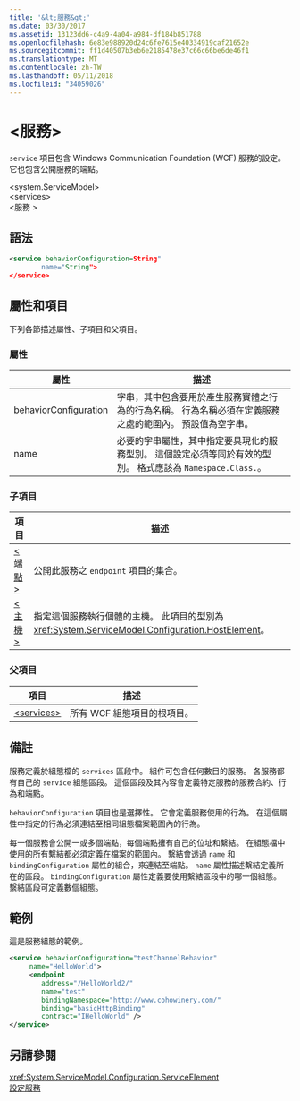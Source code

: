 ```yaml
---
title: '&lt;服務&gt;'
ms.date: 03/30/2017
ms.assetid: 13123dd6-c4a9-4a04-a984-df184b851788
ms.openlocfilehash: 6e83e988920d24c6fe7615e40334919caf21652e
ms.sourcegitcommit: ff1d40507b3eb6e2185478e37c66c66be6de46f1
ms.translationtype: MT
ms.contentlocale: zh-TW
ms.lasthandoff: 05/11/2018
ms.locfileid: "34059026"
---
```

# <a name="ltservicegt"></a>&lt;服務&gt;
`service` 項目包含 Windows Communication Foundation (WCF) 服務的設定。 它也包含公開服務的端點。  
  
 \<system.ServiceModel>  
\<services>  
\<服務 >  
  
## <a name="syntax"></a>語法  
  
```xml  
<service behaviorConfiguration=String"  
        name="String">  
</service>  
```  
  
## <a name="attributes-and-elements"></a>屬性和項目  
 下列各節描述屬性、子項目和父項目。  
  
### <a name="attributes"></a>屬性  
  
|屬性|描述|  
|---------------|-----------------|  
|behaviorConfiguration|字串，其中包含要用於產生服務實體之行為的行為名稱。 行為名稱必須在定義服務之處的範圍內。 預設值為空字串。|  
|name|必要的字串屬性，其中指定要具現化的服務型別。 這個設定必須等同於有效的型別。 格式應該為 `Namespace.Class.`。|  
  
### <a name="child-elements"></a>子項目  
  
|項目|描述|  
|-------------|-----------------|  
|[\<端點 >](../../../../../docs/framework/configure-apps/file-schema/wcf/endpoint-element.md)|公開此服務之 `endpoint` 項目的集合。|  
|[\<主機 >](../../../../../docs/framework/configure-apps/file-schema/wcf/host.md)|指定這個服務執行個體的主機。 此項目的型別為 <xref:System.ServiceModel.Configuration.HostElement>。|  
  
### <a name="parent-elements"></a>父項目  
  
|項目|描述|  
|-------------|-----------------|  
|[\<services>](../../../../../docs/framework/configure-apps/file-schema/wcf/services.md)|所有 WCF 組態項目的根項目。|  
  
## <a name="remarks"></a>備註  
 服務定義於組態檔的 `services` 區段中。 組件可包含任何數目的服務。 各服務都有自己的 `service` 組態區段。 這個區段及其內容會定義特定服務的服務合約、行為和端點。  
  
 `behaviorConfiguration` 項目也是選擇性。 它會定義服務使用的行為。 在這個屬性中指定的行為必須連結至相同組態檔案範圍內的行為。  
  
 每一個服務會公開一或多個端點，每個端點擁有自己的位址和繫結。 在組態檔中使用的所有繫結都必須定義在檔案的範圍內。 繫結會透過 `name` 和 `bindingConfiguration` 屬性的組合，來連結至端點。 `name` 屬性描述繫結定義所在的區段。 `bindingConfiguration` 屬性定義要使用繫結區段中的哪一個組態。 繫結區段可定義數個組態。  
  
## <a name="example"></a>範例  
 這是服務組態的範例。  
  
```xml  
<service behaviorConfiguration="testChannelBehavior"   
     name="HelloWorld">  
     <endpoint   
        address="/HelloWorld2/"  
        name="test"  
        bindingNamespace="http://www.cohowinery.com/"  
        binding="basicHttpBinding"  
        contract="IHelloWorld" />  
</service>  
```  
  
## <a name="see-also"></a>另請參閱  
 <xref:System.ServiceModel.Configuration.ServiceElement>  
 [設定服務](../../../../../docs/framework/wcf/configuring-services.md)
